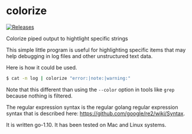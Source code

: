# colorize
[![Releases](https://img.shields.io/github/release/jlinoff/colorize.svg?style=flat)](https://github.com/jlinoff/colorize/releases)

Colorize piped output to hightlight specific strings

This simple little program is useful for highlighting specific items
that may help debugging in log files and other unstructured text data.

Here is how it could be used.

```bash
$ cat -n log | colorize "error:|note:|warning:"
```

Note that this different than using the `--color` option in tools like `grep`
because nothing is filtered.

The regular expression syntax is the regular golang regular
expression syntax that is described here:
https://github.com/google/re2/wiki/Syntax.

It is written go-1.10. It has been tested on Mac and Linux systems.
